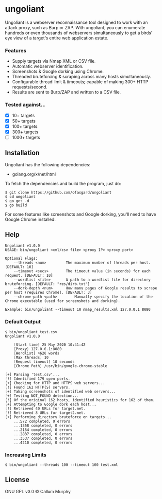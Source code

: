 # ungoliant

Ungoliant is a webserver reconnaissance tool designed to work with an attack proxy, such as Burp or ZAP. With ungoliant, you can enumerate hundreds or even thousands of webservers simultaneously to get a birds' eye view of a target's entire web application estate.

### Features

- Supply targets via Nmap XML or CSV file.
- Automatic webserver identification.
- Screenshots & Google dorking using Chrome.
- Threaded bruteforcing & scraping across many hosts simultaneously.
- Configurable thread limit & timeouts; capable of making 300+ HTTP requests/second.
- Results are sent to Burp/ZAP and written to a CSV file.

### Tested against...

- [x] 10+ targets
- [x] 50+ targets
- [x] 100+ targets
- [x] 300+ targets
- [ ] 1000+ targets

## Installation

Ungoliant has the following dependencies:

- golang.org/x/net/html

To fetch the dependencies and build the program, just do:

```shell
$ git clone https://github.com/ofasgard/ungoliant
$ cd ungoliant
$ go get -d
$ go build
```

For some features like screenshots and Google dorking, you'll need to have Google Chrome installed.

## Help
```shell
Ungoliant v1.0.0
USAGE: bin/ungoliant <xml/csv file> <proxy IP> <proxy port>

Optional Flags:
	--threads <num>			The maximum number of threads per host. [DEFAULT: 10]
	--timeout <secs>		The timeout value (in seconds) for each request. [DEFAULT: 10]
	--wordlist <file>		A path to a wordlist file for directory bruteforcing. [DEFAULT: "res/dirb.txt"]
	--dork-depth <num>		How many pages of Google results to scrape per host (requires Chrome). [DEFAULT: 3]
	--chrome-path <path>		Manually specify the location of the Chrome executable (used for screenshots and dorking).

Example: bin/ungoliant --timeout 10 nmap_results.xml 127.0.0.1 8080
```

### Default Output
```shell
$ bin/ungoliant test.csv
Ungoliant v1.0.0

	[Start time] 25 May 2020 10:41:42
	[Proxy] 127.0.0.1:8080
	[Wordlist] 4620 words
	[Max threads] 10
	[Request timeout] 10 seconds
	[Chrome Path] /usr/bin/google-chrome-stable

[+] Parsing 'test.csv'...
[!] Identified 179 open ports.
[+] Checking for HTTP and HTTPS web servers...
[!] Found 162 HTTP(S) servers.
[+] Taking screenshots of identified web servers...
[+] Testing NOT_FOUND detection...
[!] Of the original 162 hosts, identified heuristics for 162 of them.
[+] Attempting to Google dork each host...
[!] Retrieved 40 URLs for target.net.
[!] Retrieved 8 URLs for target2.net.
[+] Performing directory bruteforce on targets...
	...572 completed, 0 errors
	...1358 completed, 0 errors
	...2154 completed, 0 errors
	...2837 completed, 0 errors
	...3537 completed, 0 errors
	...4210 completed, 0 errors

```

### Increasing Limits
```shell
$ bin/ungoliant --threads 100 --timeout 100 test.xml 
```

## License

GNU GPL v3.0 © Callum Murphy
